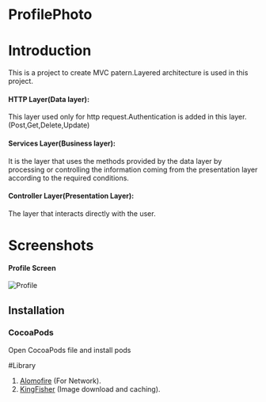 # ProfilePhoto
# Introduction

This is a project  to create MVC patern.Layered architecture is used in this project.

#### HTTP Layer(Data layer):
This  layer used only for  http request.Authentication is added in this layer. (Post,Get,Delete,Update)
#### Services Layer(Business layer):
It is the layer that uses the methods provided by the data layer by processing or controlling the information coming from the presentation layer according to the required conditions.
#### Controller Layer(Presentation Layer):
The layer that interacts directly with the user.
 

# Screenshots

#### Profile Screen
![Profile](https://user-images.githubusercontent.com/43500888/79683970-85089b00-8236-11ea-8212-95c35093c43f.jpeg)

## Installation

### CocoaPods
 Open  CocoaPods file and  install pods

#Library
1. [Alomofire](https://github.com/Alamofire/Alamofire) (For Network).
2. [KingFisher](https://github.com/onevcat/Kingfisher) (Image download and caching).
